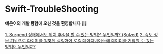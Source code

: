# Swift-TroubleShooting
#### 예은이의 개발 탐험에 오신 것을 환영합니다 🙌🙌

[1. Suspend 상태에서도 위치 추적을 할 수 있는 방법은 무엇일까? (Solved)](https://github.com/yeahsilver/Swift-TroubleShooting/blob/main/1.%20Suspend%20상태에서도%20위치%20추적을%20할%20수%20있는%20방법이%20무엇일까%3F.md)
[2. 속도 정보 기반으로 타이머를 알맞게 설정하여 로컬 데이터베이스에 데이터를 저장할 수 있는 방법이 무엇일까?](https://github.com/yeahsilver/Swift-TroubleShooting/blob/main/2.%20속도%20정보%20기반으로%20타이머를%20알맞게%20설정하여%20로컬%20데이터베이스에%20데이터를%20저장할%20수%20있는%20방법이%20무엇일까%3F.md)
